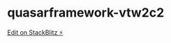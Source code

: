# quasarframework-vtw2c2

[Edit on StackBlitz ⚡️](https://stackblitz.com/edit/quasarframework-vtw2c2)